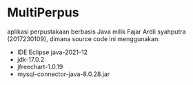 # MultiPerpus
aplikasi perpustakaan berbasis Java milik Fajar Ardli syahputra (2017230109), dimana source code ini menggunakan:
- IDE Eclipse java-2021-12
- jdk-17.0.2
- jfreechart-1.0.19
- mysql-connector-java-8.0.28.jar
